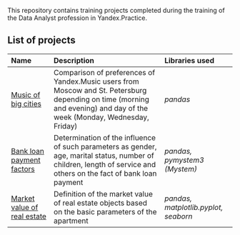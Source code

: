 This repository contains training projects completed during the training of the Data Analyst profession in Yandex.Practice.

## List of projects

| Name | Description | Libraries used |
| :--- | :--- | :--- |
|[Music of big cities](https://github.com/mariiasnigireva/educational_projects/tree/main/pr1_music) | Comparison of preferences of Yandex.Music users from Moscow and St. Petersburg depending on time (morning and evening) and day of the week (Monday, Wednesday, Friday) | *pandas* |
|[Bank loan payment factors](https://github.com/mariiasnigireva/educational_projects/tree/main/pr2_borrowers) | Determination of the influence of such parameters as gender, age, marital status, number of children, length of service and others on the fact of bank loan payment | *pandas, pymystem3 (Mystem)* |
|[Market value of real estate](https://github.com/mariiasnigireva/educational_projects/tree/main/pr3_apartments_sale) | Definition of the market value of real estate objects based on the basic parameters of the apartment | *pandas, matplotlib.pyplot, seaborn* |
